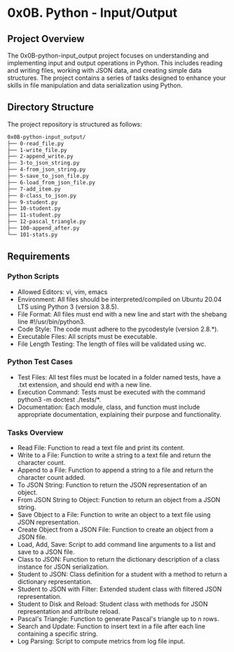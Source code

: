 # 0x0B. Python - Input/Output

## Project Overview
The 0x0B-python-input_output project focuses on understanding and implementing input and output operations in Python. This includes reading and writing files, working with JSON data, and creating simple data structures. The project contains a series of tasks designed to enhance your skills in file manipulation and data serialization using Python.

## Directory Structure
The project repository is structured as follows:
```bash
0x0B-python-input_output/
├── 0-read_file.py
├── 1-write_file.py
├── 2-append_write.py
├── 3-to_json_string.py
├── 4-from_json_string.py
├── 5-save_to_json_file.py
├── 6-load_from_json_file.py
├── 7-add_item.py
├── 8-class_to_json.py
├── 9-student.py
├── 10-student.py
├── 11-student.py
├── 12-pascal_triangle.py
├── 100-append_after.py
└── 101-stats.py
```

## Requirements

### Python Scripts
- Allowed Editors: vi, vim, emacs
- Environment: All files should be interpreted/compiled on Ubuntu 20.04 LTS using Python 3 (version 3.8.5).
- File Format: All files must end with a new line and start with the shebang line #!/usr/bin/python3.
- Code Style: The code must adhere to the pycodestyle (version 2.8.*).
- Executable Files: All scripts must be executable.
- File Length Testing: The length of files will be validated using wc.

### Python Test Cases
- Test Files: All test files must be located in a folder named tests, have a .txt extension, and should end with a new line.
- Execution Command: Tests must be executed with the command python3 -m doctest ./tests/*.
- Documentation: Each module, class, and function must include appropriate documentation, explaining their purpose and functionality.


### Tasks Overview

- Read File: Function to read a text file and print its content.
- Write to a File: Function to write a string to a text file and return the character count.
- Append to a File: Function to append a string to a file and return the character count added.
- To JSON String: Function to return the JSON representation of an object.
- From JSON String to Object: Function to return an object from a JSON string.
- Save Object to a File: Function to write an object to a text file using JSON representation.
- Create Object from a JSON File: Function to create an object from a JSON file.
- Load, Add, Save: Script to add command line arguments to a list and save to a JSON file.
- Class to JSON: Function to return the dictionary description of a class instance for JSON serialization.
- Student to JSON: Class definition for a student with a method to return a dictionary representation.
- Student to JSON with Filter: Extended student class with filtered JSON representation.
- Student to Disk and Reload: Student class with methods for JSON representation and attribute reload.
- Pascal's Triangle: Function to generate Pascal's triangle up to n rows.
- Search and Update: Function to insert text in a file after each line containing a specific string.
- Log Parsing: Script to compute metrics from log file input.


